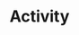 ---
title: Activity
definitions:
 - source: "FitSM-0: Overview and Vocabulary"
   term: activity
   language: en
   definition: "Set of actions carried out within a process"
   url: https://www.fitsm.eu/downloads/
   version: 2.4 
   accessed: 2020-08-31
---